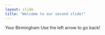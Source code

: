 ```yaml
---
layout: slide
title: "Welcome to our second slide!"
---
```

Your Birmingham
Use the left arrow to go back!
